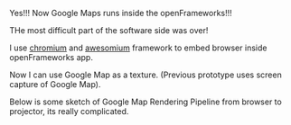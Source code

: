 Yes!!! Now Google Maps runs inside the openFrameworks!!!

THe most difficult part of the software side was over!

I use [chromium](http://www.chromium.org/) and [awesomium](http://www.awesomium.com/) framework to embed browser inside openFrameworks app.

Now I can use Google Map as a texture. (Previous prototype uses screen capture of Google Map).

Below is some sketch of Google Map Rendering Pipeline from browser to projector, its really complicated.

